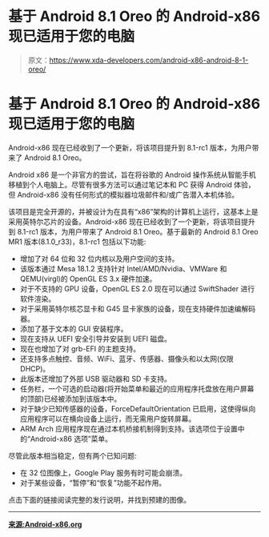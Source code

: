# 基于 Android 8.1 Oreo 的 Android-x86 现已适用于您的电脑

> 原文：<https://www.xda-developers.com/android-x86-android-8-1-oreo/>

# 基于 Android 8.1 Oreo 的 Android-x86 现已适用于您的电脑

Android-x86 现在已经收到了一个更新，将该项目提升到 8.1-rc1 版本，为用户带来了 Android 8.1 Oreo。

Android x86 是一个非官方的尝试，旨在将谷歌的 Android 操作系统从智能手机移植到个人电脑上。尽管有很多方法可以通过笔记本和 PC 获得 Android 体验，但 Android-x86 没有任何形式的模拟器垃圾邮件和/或广告潜入本机体验。

该项目是完全开源的，并被设计为在具有“x86”架构的计算机上运行，这基本上是采用英特尔芯片的设备。Android-x86 现在已经收到了一个更新，将该项目提升到 8.1-rc1 版本，为用户带来了 Android 8.1 Oreo。基于最新的 Android 8.1 Oreo MR1 版本(8.1.0_r33)，8.1-rc1 包括以下功能:

*   增加了对 64 位和 32 位内核以及用户空间的支持。
*   该版本通过 Mesa 18.1.2 支持针对 Intel/AMD/Nvidia、VMWare 和 QEMU(virgl)的 OpenGL ES 3.x 硬件加速。
*   对于不支持的 GPU 设备，OpenGL ES 2.0 现在可以通过 SwiftShader 进行软件渲染。
*   对于采用英特尔核芯显卡和 G45 显卡家族的设备，现在支持硬件加速编解码器。
*   添加了基于文本的 GUI 安装程序。
*   现在支持从 UEFI 安全引导并安装到 UEFI 磁盘。
*   现在也增加了对 grb-EFI 的主题支持。
*   还支持多点触控、音频、WiFi、蓝牙、传感器、摄像头和以太网(仅限 DHCP)。
*   此版本还增加了外部 USB 驱动器和 SD 卡支持。
*   任务栏，一个可选的启动器(将开始菜单和最近的应用程序托盘放在用户屏幕的顶部)已经被添加到该版本中。
*   对于缺少已知传感器的设备，ForceDefaultOrientation 已启用，这使得纵向应用程序可以在横向设备上运行，而无需用户旋转屏幕。
*   ARM Arch 应用程序现在通过本机桥接机制得到支持。该选项位于设置中的“Android-x86 选项”菜单。

尽管此版本相当稳定，但有两个已知问题:

*   在 32 位图像上，Google Play 服务有时可能会崩溃。
*   对于某些设备，“暂停”和“恢复”功能不起作用。

点击下面的链接阅读完整的发行说明，并找到预建的图像。

* * *

[**来源:Android-x86.org**](http://www.android-x86.org/releases/releasenote-8-1-rc1)